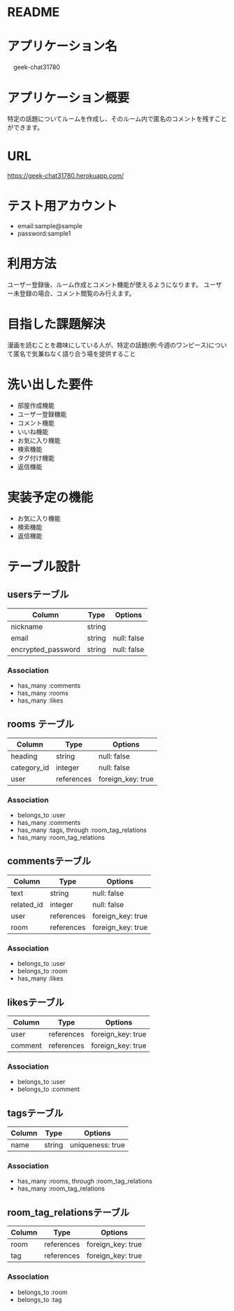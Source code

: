 # README

# アプリケーション名
　geek-chat31780
# アプリケーション概要
  特定の話題についてルームを作成し、そのルーム内で匿名のコメントを残すことができます。
# URL
  https://geek-chat31780.herokuapp.com/
# テスト用アカウント
- email:sample@sample
- password:sample1
# 利用方法
  ユーザー登録後、ルーム作成とコメント機能が使えるようになります。
  ユーザー未登録の場合、コメント閲覧のみ行えます。
# 目指した課題解決
  漫画を読むことを趣味にしている人が、特定の話題(例:今週のワンピース)について匿名で気兼ねなく語り合う場を提供すること
# 洗い出した要件
- 部屋作成機能
- ユーザー登録機能
- コメント機能
- いいね機能
- お気に入り機能
- 検索機能
- タグ付け機能
- 返信機能
# 実装予定の機能
- お気に入り機能
- 検索機能
- 返信機能
# テーブル設計

## usersテーブル

| Column             | Type   | Options     |
| ------------------ | ------ | ----------- |
| nickname           | string |             |
| email              | string | null: false |
| encrypted_password | string | null: false |


### Association

- has_many :comments
- has_many :rooms
- has_many :likes

## rooms テーブル

| Column      | Type       | Options           |
| ----------- | ---------- | ----------------- |
| heading     | string     | null: false       |
| category_id | integer    | null: false       | 
| user        | references | foreign_key: true |


### Association

- belongs_to :user
- has_many :comments
- has_many :tags, through :room_tag_relations
- has_many :room_tag_relations

## commentsテーブル

| Column     | Type       | Options           |
| ---------- | ---------- | ----------------- |
| text       | string     | null: false       |
| related_id | integer    | null: false       |
| user       | references | foreign_key: true |
| room       | references | foreign_key: true |


### Association

- belongs_to :user
- belongs_to :room
- has_many :likes

## likesテーブル

| Column     | Type       | Options           |
| ---------- | ---------- | ----------------- |
| user       | references | foreign_key: true |
| comment    | references | foreign_key: true |


### Association

- belongs_to :user
- belongs_to :comment

## tagsテーブル

| Column | Type   | Options          |
| ------ | ------ | ---------------- |
| name   | string | uniqueness: true |

### Association

- has_many :rooms, through :room_tag_relations
- has_many :room_tag_relations

## room_tag_relationsテーブル

| Column | Type       | Options           |
| ------ | ---------- | ----------------- |
| room   | references | foreign_key: true |
| tag    | references | foreign_key: true |

### Association

- belongs_to :room
- belongs_to :tag